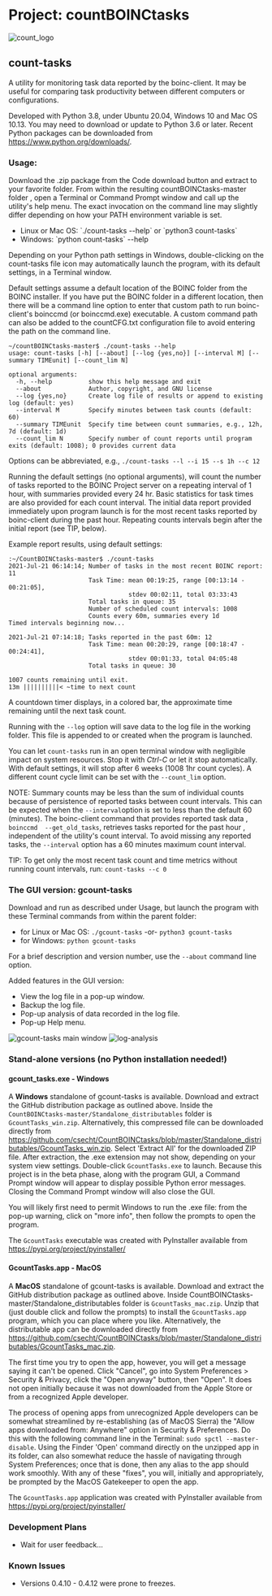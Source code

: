 # Project: countBOINCtasks

![count_logo](images/count_logo_sm.png)
## count-tasks

A utility for monitoring task data reported by the boinc-client. 
It may be useful for comparing task productivity between different computers or configurations.

Developed with Python 3.8, under Ubuntu 20.04, Windows 10 and Mac OS 10.13. You
 may need to download or update to Python 3.6 or later. Recent Python
  packages can be downloaded from https://www.python.org/downloads/.

### Usage:  
Download the .zip package from the Code download button and extract to your
 favorite folder. From within the resulting countBOINCtasks-master folder
 , open a Terminal or Command Prompt window and call up the utility's help menu. The exact invocation on the command line may slightly differ depending on how your PATH environment variable is set.
<ul>
<li>Linux or Mac OS: `./count-tasks --help`  or `python3 count-tasks`</li>
<li>Windows: `python count-tasks` --help</li>
</ul>
Depending on your Python path settings in Windows, double-clicking on 
the count-tasks file icon may automatically launch the program, with its 
default settings, in a Terminal window.

Default settings assume a default location of the BOINC folder from the
 BOINC installer. If you have put the BOINC folder in a different location,
  then there will be a command line option to enter that custom path to run
   boinc-client's boinccmd (or boinccmd.exe) executable. A custom command
    path can also be added to the countCFG.txt configuration file to avoid
     entering the path on the command line.
```
~/countBOINCtasks-master$ ./count-tasks --help
usage: count-tasks [-h] [--about] [--log {yes,no}] [--interval M] [--summary TIMEunit] [--count_lim N]

optional arguments:
  -h, --help          show this help message and exit
  --about             Author, copyright, and GNU license
  --log {yes,no}      Create log file of results or append to existing log (default: yes)
  --interval M        Specify minutes between task counts (default: 60)
  --summary TIMEunit  Specify time between count summaries, e.g., 12h, 7d (default: 1d)
  --count_lim N       Specify number of count reports until program exits (default: 1008); 0 provides current data

```
Options can be abbreviated, e.g., `./count-tasks --l --i 15 --s 1h --c 12`

Running the default settings (no optional arguments), will count the
 number of tasks reported to the BOINC Project server on a repeating
  interval of 1 hour, with summaries provided every 24 hr. Basic statistics
   for task times are also provided for each count interval. The initial
    data report provided immediately upon program launch is for the most recent
     tasks reported by boinc-client during the past hour. Repeating
      counts intervals begin after the initial report (see TIP, below).

Example report results, using default settings:

```
:~/CountBOINCtasks-master$ ./count-tasks
2021-Jul-21 06:14:14; Number of tasks in the most recent BOINC report: 11
                      Task Time: mean 00:19:25, range [00:13:14 - 00:21:05],
                                 stdev 00:02:11, total 03:33:43
                      Total tasks in queue: 35
                      Number of scheduled count intervals: 1008
                      Counts every 60m, summaries every 1d
Timed intervals beginning now...

2021-Jul-21 07:14:18; Tasks reported in the past 60m: 12
                      Task Time: mean 00:20:29, range [00:18:47 - 00:24:41],
                                 stdev 00:01:33, total 04:05:48
                      Total tasks in queue: 30

1007 counts remaining until exit.
13m ||||||||||< ~time to next count
```

A countdown timer displays, in a colored bar, the approximate time remaining until the next task count.
 
Running with the `--log` option will save data to the log file in the
 working folder. This file is appended to or created when the program is
  launched.

You can let `count-tasks` run in an open terminal window with negligible
 impact on system resources. Stop it with *Ctrl-C* or let it stop
  automatically.  With default settings, it will stop after 6 weeks (1008
   1hr count cycles). A different count cycle limit can be set with the
    `--count_lim` option.

NOTE: Summary counts may be less than the sum of individual counts because
 of persistence of reported tasks between count intervals. This can be
  expected when the `--interval`option is set to less than the default 60
   (minutes). The boinc-client command that provides reported task data
   , `boinccmd  --get_old_tasks`, retrieves tasks reported for the past hour
   , independent of the utility's count interval. To avoid missing any
    reported tasks, the `--interval` option has a 60 minutes maximum count
     interval.

TIP: To get only the most recent task count and time metrics without
 running count intervals, run:  `count-tasks --c 0`

### The GUI version: gcount-tasks
Download and run as described under Usage, but launch the program with these Terminal 
commands from within the parent folder:
<ul>
<li>for Linux or Mac OS: <code>./gcount-tasks</code> -or- <code>python3 gcount-tasks</code></li>
<li>for Windows: <code>python gcount-tasks</code></li>
</ul>

For a brief description and version number, use the `--about` command line option.

Added features in the GUI version:
<ul>
<li>View the log file in a pop-up window.</li>
<li>Backup the log file.</li>
<li>Pop-up analysis of data recorded in the log file.</li>
<li>Pop-up Help menu.</li>
</ul>

![gcount-tasks main window](images/gcount-tasks_scrnshot.png)
![log-analysis](images/gcount-tasks_analysis.png)

### Stand-alone versions (no Python installation needed!)
#### gcount_tasks.exe - Windows
A **Windows** standalone of gcount-tasks is available. Download and extract the GitHub distribution package as outlined above. Inside the `CountBOINCtasks-master/Standalone_distributables` folder is `GcountTasks_win.zip`. Alternatively, this compressed file can be downloaded directly from  https://github.com/csecht/CountBOINCtasks/blob/master/Standalone_distributables/GcountTasks_win.zip. Select 'Extract All' for the downloaded ZIP file. After extraction, the .exe extension may not show, depending on your system view settings. Double-click `GcountTasks.exe` to launch. Because this project is in the beta phase, along with the program GUI, a Command Prompt window will appear to display possible Python error messages. Closing the Command Prompt window will also close the GUI.

You will likely first need to permit Windows to run the .exe file: from the pop-up warning, click on "more info", then follow the prompts to open the program. 

The `GcountTasks` executable was created with PyInstaller available from https://pypi.org/project/pyinstaller/

#### GcountTasks.app - MacOS
A **MacOS** standalone of gcount-tasks is available. Download and extract the GitHub distribution package as outlined above. Inside CountBOINCtasks-master/Standalone_distributables folder is `GcountTasks_mac.zip`. Unzip that (just double click and follow the prompts) to install the `GcountTasks.app` program, which you can place where you like. Alternatively, the distributable app can be downloaded directly from https://github.com/csecht/CountBOINCtasks/blob/master/Standalone_distributables/GcountTasks_mac.zip.

The first time you try to open the app, however, you will get a message saying it can't be opened. Click "Cancel", go into System Preferences > Security & Privacy, click the "Open anyway" button, then "Open". It does not open initially because it was not downloaded from the Apple Store or from a recognized Apple developer. 

The process of opening apps from unrecognized Apple developers can be somewhat streamlined by re-establishing (as of MacOS Sierra) the "Allow apps downloaded from: Anywhere" option in Security & Preferences. Do this with the following command line in the Terminal: `sudo spctl --master-disable`. Using the Finder 'Open' command directly on the unzipped app in its folder, can also somewhat reduce the hassle of navigating through System Preferences; once that is done, then any alias to the app should work smoothly. With any of these "fixes", you will, initially and appropriately, be prompted by the MacOS Gatekeeper to open the app. 

The `GcountTasks.app` application was created with PyInstaller available from https://pypi.org/project/pyinstaller/

### Development Plans
* Wait for user feedback...

### Known Issues
* Versions 0.4.10 - 0.4.12 were prone to freezes. 


